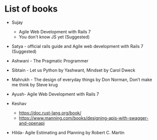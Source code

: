 # List of books

* Sujay
  - Agile Web Development with Rails 7
  - You don't know JS yet (Suggested)

* Satya - official rails guide and Agile web development with Rails 7 (Suggested)

* Ashwani - The Pragmatic Programmer

* Sibtain - Let us Python by Yashwant, Mindset by Carol Dweck

* Mahrukh - The design of everyday things by Don Norman, Don’t make me think by Steve krug

* Ayush-  Agile Web Development with Rails 7

* Keshav 
  - https://doc.rust-lang.org/book/         
  - https://www.manning.com/books/designing-apis-with-swagger-and-openapi

* Hilda- Agile Estimating and Planning by Robert C. Martin
